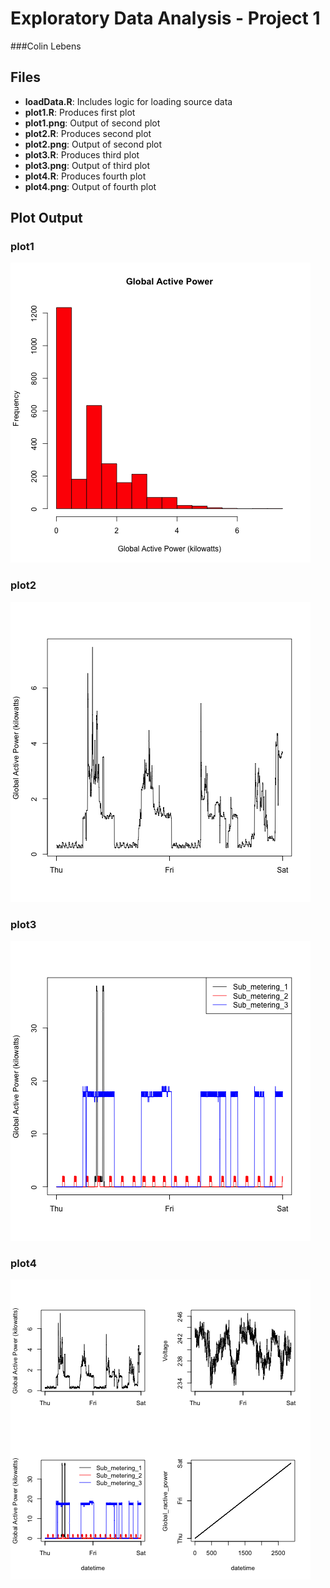 # Exploratory Data Analysis - Project 1
###Colin Lebens

## Files

* __loadData.R__: Includes logic for loading source data
* __plot1.R__: Produces first plot
* __plot1.png__: Output of second plot
* __plot2.R__: Produces second plot
* __plot2.png__: Output of second plot
* __plot3.R__: Produces third plot
* __plot3.png__: Output of third plot
* __plot4.R__: Produces fourth plot
* __plot4.png__: Output of fourth plot

## Plot Output

### plot1

<img src="plot1.png">

### plot2

<img src="plot2.png">

### plot3

<img src="plot3.png">

### plot4

<img src="plot4.png">
